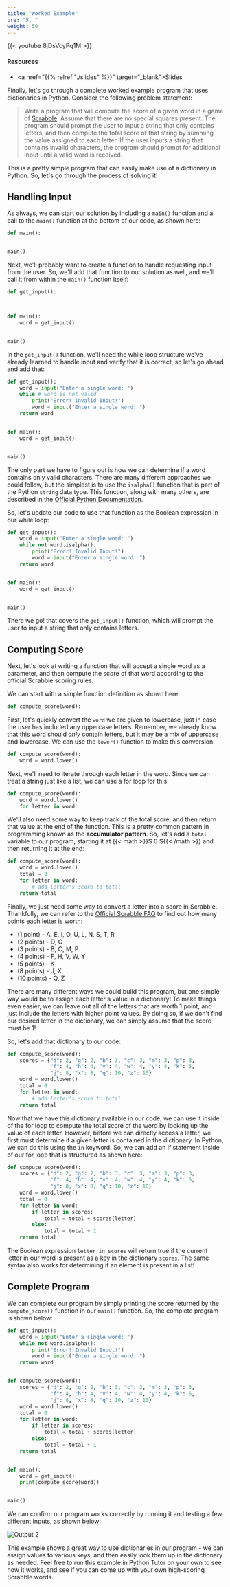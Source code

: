 ```yaml
---
title: "Worked Example"
pre: "5. "
weight: 50
---
```


{{< youtube 8jDsVcyPq1M  >}}

<!-- Old: tKJjpEvZidc -->

#### Resources

* <a href="{{% relref "./slides" %}}" target="_blank">Slides</a>

Finally, let's go through a complete worked example program that uses dictionaries in Python. Consider the following problem statement:

> Write a program that will compute the score of a given word in a game of [Scrabble](https://en.wikipedia.org/wiki/Scrabble). Assume that there are no special squares present. The program should prompt the user to input a string that only contains letters, and then compute the total score of that string by summing the value assigned to each letter. If the user inputs a string that contains invalid characters, the program should prompt for additional input until a valid word is received.

This is a pretty simple program that can easily make use of a dictionary in Python. So, let's go through the process of solving it!

## Handling Input

As always, we can start our solution by including a `main()` function and a call to the `main()` function at the bottom of our code, as shown here:

```python
def main():


main()
```

Next, we'll probably want to create a function to handle requesting input from the user. So, we'll add that function to our solution as well, and we'll call it from within the `main()` function itself:

```python
def get_input():



def main():
    word = get_input()


main()
```

In the `get_input()` function, we'll need the while loop structure we've already learned to handle input and verify that it is correct, so let's go ahead and add that:

```python
def get_input():
    word = input("Enter a single word: ")
    while # word is not valid
        print("Error! Invalid Input!")
        word = input("Enter a single word: ")
    return word


def main():
    word = get_input()


main()
```

The only part we have to figure out is how we can determine if a word contains only valid characters. There are many different approaches we could follow, but the simplest is to use the `isalpha()` function that is part of the Python `string` data type. This function, along with many others, are described in the [Official Python Documentation](https://docs.python.org/3.6/library/stdtypes.html#text-sequence-type-str). 

So, let's update our code to use that function as the Boolean expression in our while loop:

```python
def get_input():
    word = input("Enter a single word: ")
    while not word.isalpha():
        print("Error! Invalid Input!")
        word = input("Enter a single word: ")
    return word


def main():
    word = get_input()


main()
```

There we go! that covers the `get_input()` function, which will prompt the user to input a string that only contains letters. 

## Computing Score

Next, let's look at writing a function that will accept a single word as a parameter, and then compute the score of that word according to the official Scrabble scoring rules. 

We can start with a simple function definition as shown here:

```python
def compute_score(word):

```

First, let's quickly convert the `word` we are given to lowercase, just in case the user has included any uppercase letters. Remember, we already know that this word should _only_ contain letters, but it may be a mix of uppercase and lowercase. We can use the `lower()` function to make this conversion:

```python
def compute_score(word):
    word = word.lower()

```

Next, we'll need to iterate through each letter in the word. Since we can treat a string just like a list, we can use a for loop for this:

```python
def compute_score(word):
    word = word.lower()
    for letter in word:

```

We'll also need some way to keep track of the total score, and then return that value at the end of the function. This is a pretty common pattern in programming known as the **accumulator pattern**. So, let's add a `total` variable to our program, starting it at {{< math >}}$ 0 ${{< /math >}} and then returning it at the end:

```python
def compute_score(word):
    word = word.lower()
    total = 0
    for letter in word:
        # add letter's score to total
    return total
```

Finally, we just need some way to convert a letter into a score in Scrabble. Thankfully, we can refer to the [Official Scrabble FAQ](https://scrabble.hasbro.com/en-us/faq) to find out how many points each letter is worth:

* (1 point) - A, E, I, O, U, L, N, S, T, R
* (2 points) - D, G
* (3 points) - B, C, M, P
* (4 points) - F, H, V, W, Y
* (5 points) - K
* (8 points) - J, X
* (10 points) - Q, Z

There are many different ways we could build this program, but one simple way would be to assign each letter a value in a dictionary! To make things even easier, we can leave out all of the letters that are worth 1 point, and just include the letters with higher point values. By doing so, if we don't find our desired letter in the dictionary, we can simply assume that the score must be 1!

So, let's add that dictionary to our code:

```python
def compute_score(word):
    scores = {"d": 2, "g": 2, "b": 3, "c": 3, "m": 3, "p": 3, 
              "f": 4, "h": 4, "v": 4, "w": 4, "y": 4, "k": 5, 
              "j": 8, "x": 8, "q": 10, "z": 10}
    word = word.lower()
    total = 0
    for letter in word:
        # add letter's score to total
    return total
```

Now that we have this dictionary available in our code, we can use it inside of the for loop to compute the total score of the word by looking up the value of each letter. However, before we can directly access a letter, we first must determine if a given letter is contained in the dictionary. In Python, we can do this using the `in` keyword. So, we can add an if statement inside of our for loop that is structured as shown here:

```python
def compute_score(word):
    scores = {"d": 2, "g": 2, "b": 3, "c": 3, "m": 3, "p": 3, 
              "f": 4, "h": 4, "v": 4, "w": 4, "y": 4, "k": 5, 
              "j": 8, "x": 8, "q": 10, "z": 10}
    word = word.lower()
    total = 0
    for letter in word:
        if letter in scores:
            total = total + scores[letter]
        else:
            total = total + 1
    return total
```

The Boolean expression `letter in scores` will return true if the current letter in our word is present as a key in the dictionary `scores`. The same syntax also works for determining if an element is present in a list!

## Complete Program

We can complete our program by simply printing the score returned by the `compute_score()` function in our `main()` function. So, the complete program is shown below:

```python
def get_input():
    word = input("Enter a single word: ")
    while not word.isalpha():
        print("Error! Invalid Input!")
        word = input("Enter a single word: ")
    return word


def compute_score(word):
    scores = {"d": 2, "g": 2, "b": 3, "c": 3, "m": 3, "p": 3, 
              "f": 4, "h": 4, "v": 4, "w": 4, "y": 4, "k": 5, 
              "j": 8, "x": 8, "q": 10, "z": 10}
    word = word.lower()
    total = 0
    for letter in word:
        if letter in scores:
            total = total + scores[letter]
        else:
            total = total + 1
    return total


def main():
    word = get_input()
    print(compute_score(word))


main()
```

We can confirm our program works correctly by running it and testing a few different inputs, as shown below:

![Output 2](/images/08/output2.png?classes=border,shadow)

This example shows a great way to use dictionaries in our program - we can assign values to various keys, and then easily look them up in the dictionary as needed. Feel free to run this example in Python Tutor on your own to see how it works, and see if you can come up with your own high-scoring Scrabble words.